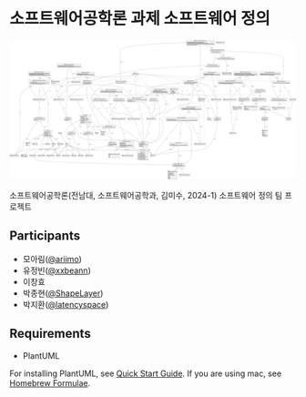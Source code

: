 # 소프트웨어공학론 과제 소프트웨어 정의

![](./.github/total.png)  

소프트웨어공학론(전남대, 소프트웨어공학과, 김미수, 2024-1) 소프트웨어 정의 팀 프로젝트

## Participants

* 모아림([@ariimo](https://github.com/ariimo))
* 유정빈([@xxbeann](https://github.com/xxbeann))
* 이창효
* 박종현([@ShapeLayer](https://github.com/ShapeLayer))
* 박지환([@latencyspace](https://github.com/latencyspace))

## Requirements

* PlantUML

For installing PlantUML, see [Quick Start Guide](https://plantuml.com/en/starting). If you are using mac, see [Homebrew Formulae](https://formulae.brew.sh/formula/plantuml).
